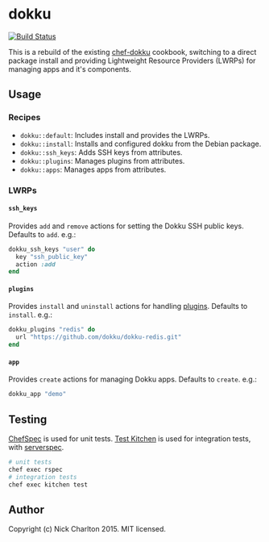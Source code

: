 # dokku

[![Build Status](https://travis-ci.org/nickcharlton/dokku-cookbook.svg?branch=master)](https://travis-ci.org/nickcharlton/dokku-cookbook)

This is a rebuild of the existing [chef-dokku][] cookbook, switching to a
direct package install and providing Lightweight Resource Providers (LWRPs) for
managing apps and it's components.

## Usage

### Recipes

* `dokku::default`: Includes install and provides the LWRPs.
* `dokku::install`: Installs and configured dokku from the Debian package.
* `dokku::ssh_keys`: Adds SSH keys from attributes.
* `dokku::plugins`: Manages plugins from attributes.
* `dokku::apps`: Manages apps from attributes.

### LWRPs

#### `ssh_keys`

Provides `add` and `remove` actions for setting the Dokku SSH public keys.
Defaults to `add`. e.g.:

```ruby
dokku_ssh_keys "user" do
  key "ssh_public_key"
  action :add
end
```

#### `plugins`

Provides `install` and `uninstall` actions for handling [plugins][]. Defaults
to `install`. e.g.:

```ruby
dokku_plugins "redis" do
  url "https://github.com/dokku/dokku-redis.git"
end
```

#### `app`

Provides `create` actions for managing Dokku apps. Defaults to `create`. e.g.:

```ruby
dokku_app "demo"
```

## Testing

[ChefSpec][] is used for unit tests. [Test Kitchen][] is used for integration
tests, with [serverspec][].

```sh
# unit tests
chef exec rspec
# integration tests
chef exec kitchen test
```

## Author

Copyright (c) Nick Charlton 2015. MIT licensed.

[chef-dokku]: https://github.com/fgrehm/chef-dokku
[plugins]: http://dokku.viewdocs.io/dokku/plugins/
[ChefSpec]: https://docs.chef.io/chefspec.html
[Test Kitchen]: http://kitchen.ci
[serverspec]: http://serverspec.org
